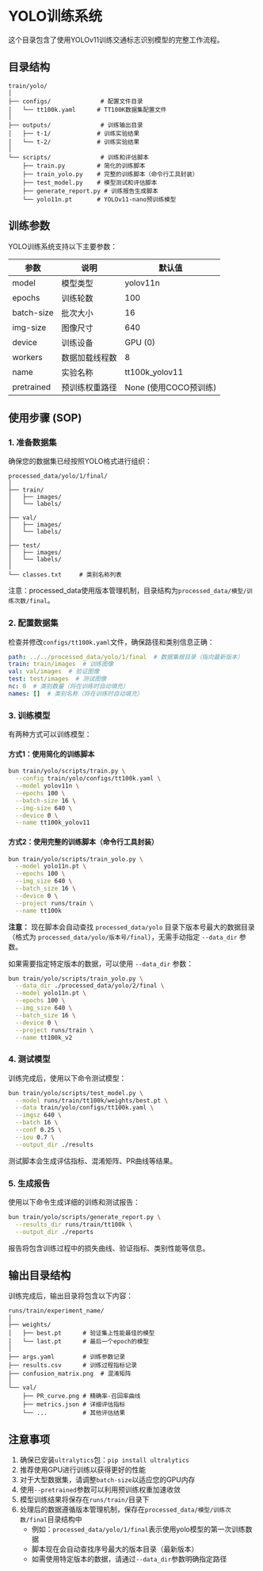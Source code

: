 # YOLO训练系统

这个目录包含了使用YOLOv11训练交通标志识别模型的完整工作流程。

## 目录结构

```
train/yolo/
│
├── configs/              # 配置文件目录
│   └── tt100k.yaml      # TT100K数据集配置文件
│
├── outputs/              # 训练输出目录
│   ├── t-1/             # 训练实验结果
│   └── t-2/             # 训练实验结果
│
└── scripts/              # 训练和评估脚本
    ├── train.py         # 简化的训练脚本
    ├── train_yolo.py    # 完整的训练脚本（命令行工具封装）
    ├── test_model.py    # 模型测试和评估脚本
    ├── generate_report.py # 训练报告生成脚本
    └── yolo11n.pt       # YOLOv11-nano预训练模型
```

## 训练参数

YOLO训练系统支持以下主要参数：

| 参数 | 说明 | 默认值 |
|------|------|--------|
| model | 模型类型 | yolov11n |
| epochs | 训练轮数 | 100 |
| batch-size | 批次大小 | 16 |
| img-size | 图像尺寸 | 640 |
| device | 训练设备 | GPU (0) |
| workers | 数据加载线程数 | 8 |
| name | 实验名称 | tt100k_yolov11 |
| pretrained | 预训练权重路径 | None (使用COCO预训练) |

## 使用步骤 (SOP)

### 1. 准备数据集

确保您的数据集已经按照YOLO格式进行组织：

```
processed_data/yolo/1/final/
│
├── train/
│   ├── images/
│   └── labels/
│
├── val/
│   ├── images/
│   └── labels/
│
├── test/
│   ├── images/
│   └── labels/
│
└── classes.txt     # 类别名称列表
```

注意：processed_data使用版本管理机制，目录结构为`processed_data/模型/训练次数/final`。

### 2. 配置数据集

检查并修改`configs/tt100k.yaml`文件，确保路径和类别信息正确：

```yaml
path: ../../processed_data/yolo/1/final  # 数据集根目录（指向最新版本）
train: train/images  # 训练图像
val: val/images  # 验证图像
test: test/images  # 测试图像
nc: 0  # 类别数量（将在训练时自动填充）
names: []  # 类别名称（将在训练时自动填充）
```

### 3. 训练模型

有两种方式可以训练模型：

#### 方式1：使用简化的训练脚本

```bash
bun train/yolo/scripts/train.py \
  --config train/yolo/configs/tt100k.yaml \
  --model yolov11n \
  --epochs 100 \
  --batch-size 16 \
  --img-size 640 \
  --device 0 \
  --name tt100k_yolov11
```

#### 方式2：使用完整的训练脚本（命令行工具封装）

```bash
bun train/yolo/scripts/train_yolo.py \
  --model yolo11n.pt \
  --epochs 100 \
  --img_size 640 \
  --batch_size 16 \
  --device 0 \
  --project runs/train \
  --name tt100k
```

**注意：** 现在脚本会自动查找 `processed_data/yolo` 目录下版本号最大的数据目录（格式为 `processed_data/yolo/版本号/final`），无需手动指定 `--data_dir` 参数。

如果需要指定特定版本的数据，可以使用 `--data_dir` 参数：

```bash
bun train/yolo/scripts/train_yolo.py \
  --data_dir ./processed_data/yolo/2/final \
  --model yolo11n.pt \
  --epochs 100 \
  --img_size 640 \
  --batch_size 16 \
  --device 0 \
  --project runs/train \
  --name tt100k_v2
```

### 4. 测试模型

训练完成后，使用以下命令测试模型：

```bash
bun train/yolo/scripts/test_model.py \
  --model runs/train/tt100k/weights/best.pt \
  --data train/yolo/configs/tt100k.yaml \
  --imgsz 640 \
  --batch 16 \
  --conf 0.25 \
  --iou 0.7 \
  --output_dir ./results
```

测试脚本会生成评估指标、混淆矩阵、PR曲线等结果。

### 5. 生成报告

使用以下命令生成详细的训练和测试报告：

```bash
bun train/yolo/scripts/generate_report.py \
  --results_dir runs/train/tt100k \
  --output_dir ./reports
```

报告将包含训练过程中的损失曲线、验证指标、类别性能等信息。

## 输出目录结构

训练完成后，输出目录将包含以下内容：

```
runs/train/experiment_name/
│
├── weights/
│   ├── best.pt      # 验证集上性能最佳的模型
│   └── last.pt      # 最后一个epoch的模型
│
├── args.yaml        # 训练参数记录
├── results.csv      # 训练过程指标记录
├── confusion_matrix.png  # 混淆矩阵
│
└── val/
    ├── PR_curve.png # 精确率-召回率曲线
    ├── metrics.json # 详细评估指标
    └── ...          # 其他评估结果
```

## 注意事项

1. 确保已安装`ultralytics`包：`pip install ultralytics`
2. 推荐使用GPU进行训练以获得更好的性能
3. 对于大型数据集，请调整`batch-size`以适应您的GPU内存
4. 使用`--pretrained`参数可以利用预训练权重加速收敛
5. 模型训练结果将保存在`runs/train/`目录下
6. 处理后的数据遵循版本管理机制，保存在`processed_data/模型/训练次数/final`目录结构中
   - 例如：`processed_data/yolo/1/final`表示使用yolo模型的第一次训练数据
   - 脚本现在会自动查找序号最大的版本目录（最新版本）
   - 如需使用特定版本的数据，请通过`--data_dir`参数明确指定路径 